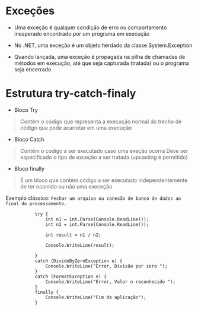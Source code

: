 # Exceções
* Uma exceção é qualquer condição de erro ou comportamento inesperado encontrado por um programa em execução

* No .NET, uma exceção é um objeto herdado da classe System.Exception

* Quando lançada, uma exceção é propagada na pilha de chamadas de 
métodos em execução, até que seja capturada (tratada) ou o
programa seja encerrado


# Estrutura try-catch-finaly

* Bloco Try
> Contém o código que representa a execução normal do trecho de código que pode acarretar em uma execução

* Bloco Catch
> Contém o codigo a ser executado caso uma exeção ocorra
> Deve ser especificado o tipo de exceção a ser tratada (upcasting é permitido)

* Bloco finally
> É um bloco que contém código a ser executado independentemente de ter ocorrido ou não uma execeção
> 
 Exemplo clássico: ```Fechar um arquivo ou conexão de banco de dados ao final do processamento.```

 ```
            try {
                int n1 = int.Parse(Console.ReadLine());
                int n2 = int.Parse(Console.ReadLine());

                int result = n1 / n2;

                Console.WriteLine(result);
                
            }
            catch (DivideByZeroException e) {
                Console.WriteLine("Error, Divisão por zero ");
            }
            catch (FormatException e) {
                Console.WriteLine("Error, Valor n reconhecido ");
            }
            finally {
                Console.WriteLine("Fim da aplicação");
            }
```
